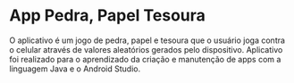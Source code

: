 # App Pedra, Papel Tesoura

O aplicativo é um jogo de pedra, papel e tesoura que o usuário joga contra o celular através de valores aleatórios gerados pelo dispositivo.
Aplicativo foi realizado para o aprendizado da criação e manutenção de apps com a linguagem Java e o Android Studio.

